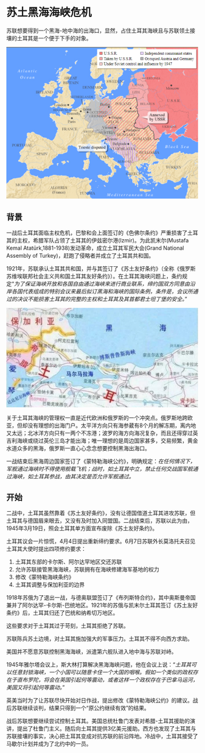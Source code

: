 # 苏土黑海海峡危机

苏联想要得到一个黑海-地中海的出海口，显然，占住土耳其海峡且与苏联领土接壤的土耳其是一个便于下手的对象。

![当时苏联的势力](../after_ww2/img/当时的势力划分.png)

## 背景

一战后土耳其面临主权危机，巴黎和会上面签订的《色佛尔条约》严重损害了土耳其的主权，希腊军队占领了土耳其的伊兹密尔港(Izmir)。为此凯末尔(Mustafa Kemal Atatürk,1881-1938)发动革命，成立土耳其军民大会(Grand National Assembly of Turkey)，赶跑了侵略者并成立了土耳其共和国。

1921年，苏联承认土耳其共和国，并与其签订了《苏土友好条约》（全称《俄罗斯苏维埃联邦社会主义共和国土耳其友好条约》）。在土耳其海峡问题上，条约规定“*为了保证海峡开放和各国自由通过海峡来进行商业联系，缔约国双方同意由沿岸各国代表组成的特别会议来最后拟订黑海和海峡的国际条例，条件是，会议所通过的决议不能损害土耳其的完整的主权和土耳其及其首都君士坦丁堡的安全。*”

![黑海海峡](./img/黑海海峡.png)

关于土耳其海峡的管理权一直是近代欧洲和俄罗斯的一个冲突点。俄罗斯地跨欧亚，但却没有理想的出海门户。太平洋方向只有海参葳有8个月的解冻期，离内地又太远；北冰洋方向只有一两个不冻港；波罗的海方向海况复杂，而且还得穿过英吉利海峡或绕过英伦三岛才能出海；唯一理想的是周边国家甚多，交易频繁，黄金水道众多的黑海，俄罗斯一直心心念念想要控制黑海出海口。

一战结束后黑海周边国家签订了《蒙特勒海峡公约》，明确规定：*在任何情况下，军舰通过海峡时不得使用舰载飞机；战时，如土耳其中立，禁止任何交战国军舰通过海峡，如土耳其参战，由其决定是否允许军舰通过。*

## 开始

二战中，土耳其虽然靠着《苏土友好条约》，没有让德国借道土耳其进攻苏联，但土耳其与德国眉来眼去，又没有及时加入同盟国。二战结束后，苏联以此为由，1945年3月19日，照会土耳其单方面宣布废除《苏土友好条约》。

土耳其议会一片惊慌，4月4日提出重新缔约要求。6月7日苏联外长莫洛托夫召见土耳其大使时提出四项修约要求：

1. 土耳其东部的卡尔斯、阿尔达罕地区交还苏联
2. 允许苏联接管黑海海峡，苏联拥有在海峡修建海军基地的权力
3. 修改《蒙特勒海峡条约》
4. 土耳其调整与保加利亚的边界

1918年苏俄为了退出一战，与德奥联盟签订了《布列斯特合约》，其中奥斯曼帝国兼并了阿尔达罕-卡尔斯-巴统地区。1921年的苏俄与凯末尔土耳其签订《苏土友好条约》后，土耳其归还了巴统和纳希切万地区。

这些要求对于土耳其过于苛刻，土耳其拒绝了苏联。

苏联陈兵苏土边境，对土耳其施加强大的军事压力。土耳其不得不向西方求助。

美国并不愿意苏联控制黑海海峡，派遣第六舰队进入地中海与苏联对峙。

1945年雅尔塔会议上，斯大林打算解决黑海海峡问题，他在会议上说：“*土耳其可以任意封锁海峡，一个小国可以随意卡住一个大国的咽喉。假如一个类似的政权存在于直布罗陀，将会在英国引起何等震动，或者这样一个政权存在于巴拿马运河，美国又将引起何等震动。*”

英美当时为了让苏联尽快开始对日作战，提出修改《蒙特勒海峡公约》的建议。战后苏联继续谈判，结果只得到一个“原公约继续有效”的结果。

战后苏联想要继续尝试控制土耳其。美国总统杜鲁门发表对希腊-土耳其援助的演讲，提出了杜鲁门主义。随后向土耳其提供3亿美元援助。西方也发现了土耳其与苏联接壤的事实，决心把土耳其变成对抗苏联的前沿阵地。冷战中，土耳其接受了马歇尔计划并成为了北约中的一员。